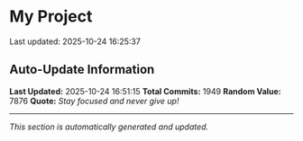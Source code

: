 # My Project


Last updated: 2025-10-24 16:25:37




































































































































































































































































































































































































































































































































































































































































































































































































































































































































































































































































































































































































































































































































































































































































































































































































































































































































































































































































































































































































































































































































































































































































































































































































































## Auto-Update Information

**Last Updated:** 2025-10-24 16:51:15
**Total Commits:** 1949
**Random Value:** 7876
**Quote:** _Stay focused and never give up!_

---
_This section is automatically generated and updated._